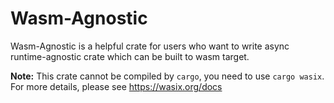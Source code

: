 # Wasm-Agnostic

Wasm-Agnostic is a helpful crate for users who want to write async runtime-agnostic crate which can be built to wasm target.

**Note:** This crate cannot be compiled by `cargo`, you need to use `cargo wasix`. For more details, please see https://wasix.org/docs
